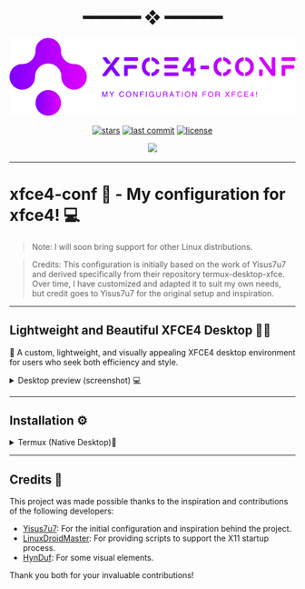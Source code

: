 <h1 align="center"> ━━━━━━  ❖  ━━━━━━ </h1>

![](https://github.com/AndersonShelby/xfce4-conf/blob/master/logos/logo-purple.svg)

<div align="center">

[![stars](https://img.shields.io/github/stars/AndersonShelby/xfce4-conf?color=FCA2AA&labelColor=1A1B26&style=for-the-badge)](https://github.com/AndersonShelby/xfce4-conf/stargazers)
[![last commit](https://img.shields.io/github/last-commit/AndersonShelby/xfce4-conf?color=9ece6a&labelColor=1A1B26&style=for-the-badge)](https://github.com/AndersonShelby/xfce4-conf/commits/master)
[![license](https://img.shields.io/github/license/AndersonShelby/xfce4-conf?color=FCA2AA&labelColor=1A1B26&style=for-the-badge)](https://github.com/AndersonShelby/xfce4-conf/blob/master/LICENSE)

<img src="https://img.shields.io/github/release/AndersonShelby/xfce4-conf?color=FCA2AA&labelColor=1A1B26&style=for-the-badge">

</div>

---

# xfce4-conf 🚀 - My configuration for xfce4! 💻
> Note: I will soon bring support for other Linux distributions.

> Credits: This configuration is initially based on the work of Yisus7u7 and derived specifically from their repository termux-desktop-xfce. Over time, I have customized and adapted it to suit my own needs, but credit goes to Yisus7u7 for the original setup and inspiration.

---

## Lightweight and Beautiful XFCE4 Desktop 🎨✨

🎨 A custom, lightweight, and visually appealing XFCE4 desktop environment for users who seek both efficiency and style.

<details>
  <summary>Desktop preview (screenshot) 💻 </summary>

  ![](https://github.com/AndersonShelby/xfce4-conf/blob/master/previews/Screenshot-06.png)

</details>

---

## Installation ⚙️
<details>
  <summary>Termux (Native Desktop)📱</summary>
  
  
  ### 1. Download and run the installation script with:
  
  ```bash
  
  wget https://raw.githubusercontent.com/AndersonShelby/xfce4-conf/refs/heads/master/scripts/setup.sh && chmod +x setup.sh && ./setup.sh
  
  ```

> WARNING: Your current configurations will be moved to ~/Backup.

> Note: If you have important settings, they will be saved there for future restoration.

 
  ### 2. Download the x11 startup script with:

  ```bash

  wget https://raw.githubusercontent.com/AndersonShelby/xfce4-conf/refs/heads/master/scripts/X11-launcher/startdesktop && chmod +x startdesktop
  
  ```

> Note: This script will be responsible for opening the x11 desktop.

> Note: Leave it in an accessible place.

  ### 3. Now run the script with:

  ```bash

  ./startdesktop

  ```

> Note: You need to have Termux-x11 installed.

> Note: This should launch x11 with your desktop environment!

</details>

---

## Credits 🙌

This project was made possible thanks to the inspiration and contributions of the following developers:

- [Yisus7u7](https://github.com/Yisus7u7): For the initial configuration and inspiration behind the project.
- [LinuxDroidMaster](https://github.com/LinuxDroidMaster): For providing scripts to support the X11 startup process.
- [HynDuf](https://github.com/HynDuf): For some visual elements.

Thank you both for your invaluable contributions!


